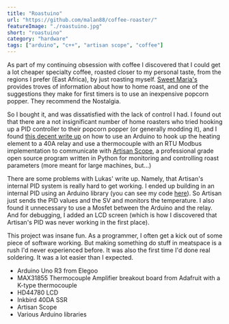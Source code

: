 ```yaml
---
title: "Roastuino"
url: "https://github.com/malan88/coffee-roaster/"
featureImage: "./roastuino.jpg"
short: "roastuino"
category: "hardware"
tags: ["arduino", "c++", "artisan scope", "coffee"]
---
```

As part of my continuing obsession with coffee I discovered that I could get a
lot cheaper specialty coffee, roasted closer to my personal taste, from the
regions I prefer (East Africa), by just roasting myself. [Sweet Maria's][0]
provides troves of information about how to home roast, and one of the
suggestions they make for first timers is to use an inexpensive popcorn popper.
They recommend the Nostalgia.

So I bought it, and was dissatisfied with the lack of control I had. I found out
that there are a not insignificant number of home roasters who tried hooking up
a PID controller to their popcorn popper (or generally modding it), and I found
[this decent write up][1] on how to use an Arduino to hook up the heating element to
a 40A relay and use a thermocouple with an RTU Modbus implementation to
communicate with [Artisan Scope][2], a professional grade open source program
written in Python for monitoring and controlling roast parameters (more meant
for large machines, but...)

There are some problems with Lukas' write up. Namely, that Artisan's internal
PID system is really hard to get working. I ended up building in an internal PID
using an Arduino library (you can see my code [here][3]). So Artisan just sends
the PID values and the SV and monitors the temperature. I also found it
unnecessary to use a Mosfet between the Arduino and the relay. And for
debugging, I added an LCD screen (which is how I discovered that Artisan's PID
was never working in the first place).

This project was insane fun. As a programmer, I often get a kick out of some
piece of software working. But making something do stuff in meatspace is a rush
I'd never experienced before. It was also the first time I'd done real
soldering. It was a lot easier than I expected.

- Arduino Uno R3 from Elegoo
- MAX31855 Thermocouple Amplifier breakout board from Adafruit with a K-type
  thermocouple
- HD44780 LCD
- Inkbird 40DA SSR
- Artisan Scope
- Various Arduino libraries

[0]: https://www.sweetmarias.com
[1]: https://medium.com/@lukasgrasse/how-to-make-an-arduino-controlled-coffee-roaster-f6a3334fd7d5
[2]: https://artisan-scope.org/
[3]: https://github.com/malan88/coffee-roaster/blob/master/roastuino/roastuino.ino
